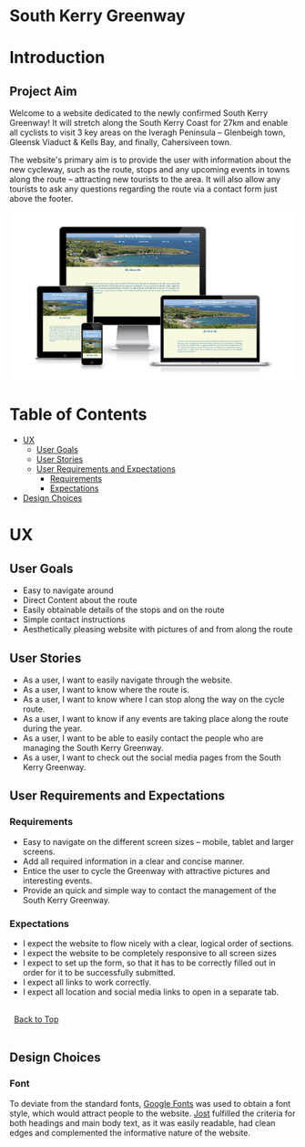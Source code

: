 # South Kerry Greenway

# Introduction

## Project Aim
Welcome to a website dedicated to the newly confirmed South Kerry Greenway! It will stretch along the South Kerry Coast for 27km and enable all cyclists to visit 3 key areas on the Iveragh Peninsula – Glenbeigh town, Gleensk Viaduct & Kells Bay, and finally, Cahersiveen town.

The website's primary aim is to provide the user with information about the new cycleway, such as the route, stops and any upcoming events in towns along the route – attracting new tourists to the area. It will also allow any tourists to ask any questions regarding the route via a contact form just above the footer.

![Responsive Display](documentation/display-images.jpg)

# Table of Contents
* [UX](#ux "UX")
    * [User Goals](#user-goals "User Goals")
    * [User Stories](#user-stories "User Stories")
    * [User Requirements and Expectations](#user-requirements-and-expectations)
         * [Requirements](#requirements)
         * [Expectations](#expectations)
* [Design Choices](#design-choices)



# UX
## User Goals
* Easy to navigate around
* Direct Content about the route
* Easily obtainable details of the stops and on the route
* Simple contact instructions
* Aesthetically pleasing website with pictures of and from along the route

## User Stories
* As a user, I want to easily navigate through the website.
* As a user, I want to know where the route is.
* As a user, I want to know where I can stop along the way on the cycle route.
* As a user, I want to know if any events are taking place along the route during the year.
* As a user, I want to be able to easily contact the people who are managing the South Kerry Greenway.
* As a user, I want to check out the social media pages from the South Kerry Greenway.


## User Requirements and Expectations

### Requirements
* Easy to navigate on the different screen sizes – mobile, tablet and larger screens.
* Add all required information in a clear and concise manner.
* Entice the user to cycle the Greenway with attractive pictures and interesting events.
* Provide an quick and simple way to contact the management of the South Kerry Greenway.

### Expectations
* I expect the website to flow nicely with a clear, logical order of sections.
* I expect the website to be completely responsive to all screen sizes
* I expect to set up the form, so that it has to be correctly filled out in order for it to be successfully submitted.
* I expect all links to work correctly.
* I expect all location and social media links to open in a separate tab.

\
&nbsp;
[Back to Top](#table-of-contents)
\
&nbsp;

## Design Choices

### Font
To deviate from the standard fonts, [Google Fonts](https://fonts.google.com/ "Google Fonts") was used to obtain a font style, which would attract people to the website. [Jost]( https://fonts.google.com/specimen/Jost?query=jost) fulfilled the criteria for both headings and main body text, as it was easily readable, had clean edges and complemented the informative nature of the website.

